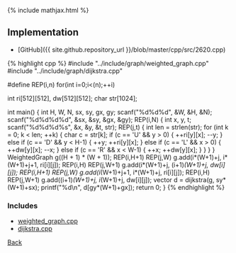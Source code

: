 {% include mathjax.html %}



## Implementation

- [GitHub]({{ site.github.repository_url }}/blob/master/cpp/src/2620.cpp)

{% highlight cpp %}
#include "../include/graph/weighted_graph.cpp"
#include "../include/graph/dijkstra.cpp"

#define REP(i,n) for(int i=0;i<(n);++i)

int ri[512][512], dw[512][512];
char str[1024];

int main() {
  int H, W, N, sx, sy, gx, gy;
  scanf("%d%d%d", &W, &H, &N);
  scanf("%d%d%d%d", &sx, &sy, &gx, &gy);
  REP(i,N) {
    int x, y, t;
    scanf("%d%d%d%s", &x, &y, &t, str);
    REP(j,t) {
      int len = strlen(str);
      for (int k = 0; k < len; ++k) {
        char c = str[k];
        if (c == 'U' && y > 0) { ++ri[y][x]; --y; }
        else if (c == 'D' && y < H-1) { ++y; ++ri[y][x]; }
        else if (c == 'L' && x > 0) { ++dw[y][x]; --x; }
        else if (c == 'R' && x < W-1) { ++x; ++dw[y][x]; }
      }
    }
  }
  WeightedGraph<int> g((H + 1) * (W + 1));
  REP(i,H+1) REP(j,W) g.add(i*(W+1)+j, i*(W+1)+j+1, ri[i][j]);
  REP(i,H) REP(j,W+1) g.add(i*(W+1)+j, (i+1)*(W+1)+j, dw[i][j]);
  REP(i,H+1) REP(j,W) g.add(i*(W+1)+j+1, i*(W+1)+j, ri[i][j]);
  REP(i,H) REP(j,W+1) g.add((i+1)*(W+1)+j, i*(W+1)+j, dw[i][j]);
  vector<int> d = dijkstra(g, sy*(W+1)+sx);
  printf("%d\n", d[gy*(W+1)+gx]);
  return 0;
}
{% endhighlight %}

### Includes

- [weighted_graph.cpp](../include/graph/weighted_graph)
- [dijkstra.cpp](../include/graph/dijkstra)

[Back](..)
